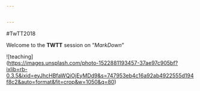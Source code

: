 ```yaml
---


---
```


<p>#TwTT2018</p>
<p>Welcome to the <strong>TWTT</strong> session on “<em>MarkDown</em>”</p>
<p>![teaching]<br>
(<a href="https://images.unsplash.com/photo-1522881193457-37ae97c905bf?ixlib=rb-0.3.5&amp;ixid=eyJhcHBfaWQiOjEyMDd9&amp;s=747953eb4c16a92ab4922555d194f8c2&amp;auto=format&amp;fit=crop&amp;w=1050&amp;q=80">https://images.unsplash.com/photo-1522881193457-37ae97c905bf?ixlib=rb-0.3.5&amp;ixid=eyJhcHBfaWQiOjEyMDd9&amp;s=747953eb4c16a92ab4922555d194f8c2&amp;auto=format&amp;fit=crop&amp;w=1050&amp;q=80</a>)</p>

